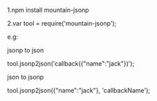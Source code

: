 

1.npm install mountain-jsonp

2.var tool = require('mountain-jsonp');

e.g:

jsonp to json

tool.jsonp2json('callback({"name":"jack"})');

json to jsonp

tool.jsonp2json({"name":"jack"}, 'callbackName');


